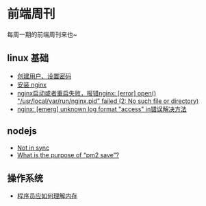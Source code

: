 # 前端周刊
每周一期的前端周刊来也~

## linux 基础

* [创建用户、设置密码](https://blog.csdn.net/li_101357/article/details/69367457)
* [安装 nginx](https://www.cnblogs.com/xxoome/p/5866475.html)
* [nginx启动或者重启失败，报错nginx: [error] open() "/usr/local/var/run/nginx.pid" failed (2: No such file or directory)](https://www.cnblogs.com/fancyLee/p/8931814.html)
* [nginx: [emerg] unknown log format "access" in错误解决方法](https://blog.csdn.net/network_dream/article/details/81328824?utm_medium=distribute.pc_relevant.none-task-blog-BlogCommendFromMachineLearnPai2-2.control&dist_request_id=&depth_1-utm_source=distribute.pc_relevant.none-task-blog-BlogCommendFromMachineLearnPai2-2.control)



## nodejs

* [Not in sync](https://github.com/Unitech/pm2/issues/4556)
* [What is the purpose of “pm2 save”?](https://stackoverflow.com/questions/35883263/what-is-the-purpose-of-pm2-save)


## 操作系统
* [程序员应如何理解内存](https://mp.weixin.qq.com/s?__biz=MzU2NTYyOTQ4OQ==&mid=2247483829&idx=1&sn=b9c32f56e95bdc229315e2b5ffd365cd&chksm=fcb986ebcbce0ffdc6c087775b895f6a0c0b83c72a91ee5614e253bea005509de8abfab6fc0e&cur_album_id=1433368223499796481&scene=189#rd)
